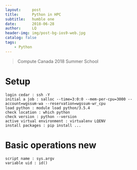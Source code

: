 ```yaml
---
layout:     post
title:      Python in HPC
subtitle:   humble one
date:       2018-06-28
author:     LQ
header-img: img/post-bg-ios9-web.jpg
catalog: false
tags:
    - Python 
---
```


>Compute Canada 2018 Summer School


# Setup

    login cedar : ssh -Y
    initial a job : salloc --time=3:0:0 --mem-per-cpu=3000 --account=wgssum-wa --reservation=wgssum-wr_cpu
    load python : module load python/3.5.4
    check location : which python
    check version : python --version
    active virtual environment : virtualenv LQENV
	install packages : pip install ...

# Basic operations new

    script name : sys.argv
    variable uid : id()
